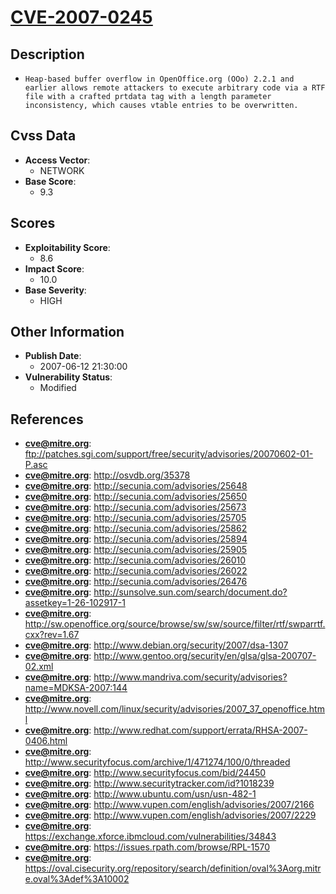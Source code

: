 
# [CVE-2007-0245](https://cve.mitre.org/cgi-bin/cvename.cgi?name=CVE-2007-0245)

## Description

- `Heap-based buffer overflow in OpenOffice.org (OOo) 2.2.1 and earlier allows remote attackers to execute arbitrary code via a RTF file with a crafted prtdata tag with a length parameter inconsistency, which causes vtable entries to be overwritten.`

## Cvss Data

- **Access Vector**:
  - NETWORK
- **Base Score**:
  - 9.3

## Scores

- **Exploitability Score**:
  - 8.6
- **Impact Score**:
  - 10.0
- **Base Severity**:
  - HIGH

## Other Information

- **Publish Date**:
  - 2007-06-12 21:30:00
- **Vulnerability Status**:
  - Modified

## References

- **cve@mitre.org**: ftp://patches.sgi.com/support/free/security/advisories/20070602-01-P.asc
- **cve@mitre.org**: http://osvdb.org/35378
- **cve@mitre.org**: http://secunia.com/advisories/25648
- **cve@mitre.org**: http://secunia.com/advisories/25650
- **cve@mitre.org**: http://secunia.com/advisories/25673
- **cve@mitre.org**: http://secunia.com/advisories/25705
- **cve@mitre.org**: http://secunia.com/advisories/25862
- **cve@mitre.org**: http://secunia.com/advisories/25894
- **cve@mitre.org**: http://secunia.com/advisories/25905
- **cve@mitre.org**: http://secunia.com/advisories/26010
- **cve@mitre.org**: http://secunia.com/advisories/26022
- **cve@mitre.org**: http://secunia.com/advisories/26476
- **cve@mitre.org**: http://sunsolve.sun.com/search/document.do?assetkey=1-26-102917-1
- **cve@mitre.org**: http://sw.openoffice.org/source/browse/sw/sw/source/filter/rtf/swparrtf.cxx?rev=1.67
- **cve@mitre.org**: http://www.debian.org/security/2007/dsa-1307
- **cve@mitre.org**: http://www.gentoo.org/security/en/glsa/glsa-200707-02.xml
- **cve@mitre.org**: http://www.mandriva.com/security/advisories?name=MDKSA-2007:144
- **cve@mitre.org**: http://www.novell.com/linux/security/advisories/2007_37_openoffice.html
- **cve@mitre.org**: http://www.redhat.com/support/errata/RHSA-2007-0406.html
- **cve@mitre.org**: http://www.securityfocus.com/archive/1/471274/100/0/threaded
- **cve@mitre.org**: http://www.securityfocus.com/bid/24450
- **cve@mitre.org**: http://www.securitytracker.com/id?1018239
- **cve@mitre.org**: http://www.ubuntu.com/usn/usn-482-1
- **cve@mitre.org**: http://www.vupen.com/english/advisories/2007/2166
- **cve@mitre.org**: http://www.vupen.com/english/advisories/2007/2229
- **cve@mitre.org**: https://exchange.xforce.ibmcloud.com/vulnerabilities/34843
- **cve@mitre.org**: https://issues.rpath.com/browse/RPL-1570
- **cve@mitre.org**: https://oval.cisecurity.org/repository/search/definition/oval%3Aorg.mitre.oval%3Adef%3A10002
